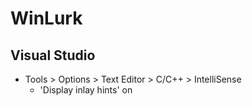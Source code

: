 # WinLurk
## Visual Studio
- Tools > Options > Text Editor > C/C++ > IntelliSense
    - 'Display inlay hints' on